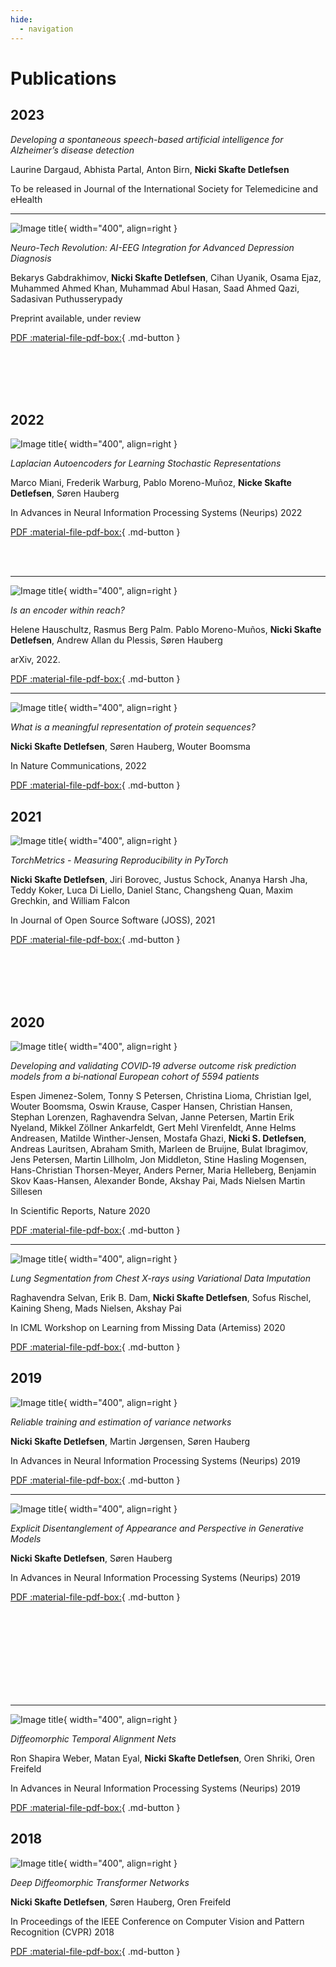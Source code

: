 ```yaml
---
hide:
  - navigation
---
```


# Publications

## 2023

*Developing a spontaneous speech-based artificial intelligence for Alzheimer’s disease detection*

Laurine Dargaud, Abhista Partal, Anton Birn, **Nicki Skafte Detlefsen**

To be released in Journal of the International Society for Telemedicine and eHealth

---

![Image title](images/2023_ai_eeg.PNG){ width="400", align=right }

*Neuro-Tech Revolution: AI-EEG Integration for Advanced Depression Diagnosis*

Bekarys Gabdrakhimov, **Nicki Skafte Detlefsen**, Cihan Uyanik, Osama Ejaz, Muhammed Ahmed Khan, Muhammad Abul Hasan,
Saad Ahmed Qazi, Sadasivan Puthusserypady

Preprint available, under review

[PDF :material-file-pdf-box:](https://github.com/SkafteNicki/SkafteNicki.github.io/blob/master/files/2023_ai_eeg.pdf){ .md-button }

<br/><br/>
<br/><br/>

## 2022

![Image title](images/2022_laplacian.PNG){ width="400", align=right }

*Laplacian Autoencoders for Learning Stochastic Representations*

Marco Miani, Frederik Warburg, Pablo Moreno-Muñoz, **Nicke Skafte Detlefsen**, Søren Hauberg

In Advances in Neural Information Processing Systems (Neurips) 2022

[PDF :material-file-pdf-box:](https://github.com/SkafteNicki/SkafteNicki.github.io/blob/master/files/2022_laplacian.pdf){ .md-button }

<br/><br/>

---

![Image title](images/2022_reach.PNG){ width="400", align=right }

*Is an encoder within reach?*

Helene Hauschultz, Rasmus Berg Palm. Pablo Moreno-Muños, **Nicki Skafte Detlefsen**, Andrew Allan du Plessis, Søren Hauberg

arXiv, 2022.

[PDF :material-file-pdf-box:](https://github.com/SkafteNicki/SkafteNicki.github.io/blob/master/files/2022_reach.pdf"){ .md-button }

---

![Image title](images/2022_protein.PNG){ width="400", align=right }

*What is a meaningful representation of protein sequences?*

**Nicki Skafte Detlefsen**, Søren Hauberg, Wouter Boomsma

In Nature Communications, 2022

[PDF :material-file-pdf-box:](https://github.com/SkafteNicki/SkafteNicki.github.io/blob/master/files/2022_proteins.pdf){ .md-button }

## 2021

![Image title](images/2021_torchmetrics.PNG){ width="400", align=right }

*TorchMetrics - Measuring Reproducibility in PyTorch*

**Nicki Skafte Detlefsen**, Jiri Borovec, Justus Schock, Ananya Harsh Jha, Teddy Koker, Luca Di Liello, Daniel Stanc,
Changsheng Quan, Maxim Grechkin, and William Falcon

In Journal of Open Source Software (JOSS), 2021

[PDF :material-file-pdf-box:](https://github.com/SkafteNicki/SkafteNicki.github.io/blob/master/files/2021_torchmetrics.pdf){ .md-button }

<br/><br/>
<br/><br/>

## 2020

![Image title](images/2020_covid.PNG){ width="400", align=right }

*Developing and validating COVID‑19 adverse outcome risk prediction models from a bi‑national European cohort of 5594 patients*

Espen Jimenez-Solem, Tonny S Petersen, Christina Lioma, Christian Igel, Wouter Boomsma, Oswin Krause, Casper Hansen,
Christian Hansen, Stephan Lorenzen, Raghavendra Selvan, Janne Petersen, Martin Erik Nyeland, Mikkel Zöllner Ankarfeldt,
Gert Mehl Virenfeldt, Anne Helms Andreasen, Matilde Winther-Jensen, Mostafa Ghazi, **Nicki S. Detlefsen**,
Andreas Lauritsen, Abraham Smith, Marleen de Bruijne, Bulat Ibragimov, Jens Petersen, Martin Lillholm, Jon Middleton,
Stine Hasling Mogensen, Hans-Christian Thorsen-Meyer, Anders Perner, Maria Helleberg, Benjamin Skov Kaas-Hansen,
Alexander Bonde, Akshay Pai, Mads Nielsen Martin Sillesen

In Scientific Reports, Nature 2020

[PDF :material-file-pdf-box:](https://github.com/SkafteNicki/SkafteNicki.github.io/blob/master/files/2020_covid.pdf){ .md-button }

---

![Image title](images/2020_lung_segmentation.PNG){ width="400", align=right }

*Lung Segmentation from Chest X-rays using Variational Data Imputation*

Raghavendra Selvan, Erik B. Dam, **Nicki Skafte Detlefsen**, Sofus Rischel, Kaining Sheng, Mads Nielsen, Akshay Pai

In ICML Workshop on Learning from Missing Data (Artemiss) 2020

[PDF :material-file-pdf-box:](https://github.com/SkafteNicki/SkafteNicki.github.io/blob/master/files/2020_lung_segmentation.pdf){ .md-button }

## 2019

![Image title](images/2019_variance_estimation.PNG){ width="400", align=right }

*Reliable training and estimation of variance networks*

**Nicki Skafte Detlefsen**, Martin Jørgensen, Søren Hauberg

In Advances in Neural Information Processing Systems (Neurips) 2019

[PDF :material-file-pdf-box:](https://github.com/SkafteNicki/SkafteNicki.github.io/blob/master/files/2019_variance_estimation.pdf){ .md-button }

---

![Image title](images/2019_disentanglement.PNG){ width="400", align=right }

*Explicit Disentanglement of Appearance and Perspective in Generative Models*

**Nicki Skafte Detlefsen**, Søren Hauberg

In Advances in Neural Information Processing Systems (Neurips) 2019

[PDF :material-file-pdf-box:](https://github.com/SkafteNicki/SkafteNicki.github.io/blob/master/files/2019_disentanglement.pdf){ .md-button }

<br/><br/>
<br/><br/>
<br/><br/>
<br/><br/>

---

![Image title](images/2019_dtan.PNG){ width="400", align=right }

*Diffeomorphic Temporal Alignment Nets*

Ron Shapira Weber, Matan Eyal, **Nicki Skafte Detlefsen**, Oren Shriki, Oren Freifeld

In Advances in Neural Information Processing Systems (Neurips) 2019

[PDF :material-file-pdf-box:](https://github.com/SkafteNicki/SkafteNicki.github.io/blob/master/files/2019_dtan.pdf){ .md-button }

## 2018

![Image title](images/2018_ddtn.PNG){ width="400", align=right }

*Deep Diffeomorphic Transformer Networks*

**Nicki Skafte Detlefsen**, Søren Hauberg, Oren Freifeld

In Proceedings of the IEEE Conference on Computer Vision and Pattern Recognition (CVPR) 2018

[PDF :material-file-pdf-box:](https://github.com/SkafteNicki/SkafteNicki.github.io/blob/master/files/2018_ddtn.pdf){ .md-button }

